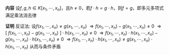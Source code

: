 **内容**
设$f,g,h\in K[x_1,\cdots,x_n]$，且$h\neq0$，若$f\cdot h=g\cdot h$，则$f=g$，即多元多项式满足乘法消去律

**证明**
反证法: 设$f(x_1,\cdots,x_n)\neq g(x_1,\cdots,x_n)$
$\Rightarrow f(x_1,\cdots,x_n)-g(x_1,\cdots,x_n)\neq0$
$\Rightarrow [\ f(x_1,\cdots,x_n)-g(x_1,\cdots,x_n)\ ]\cdot h(x_1,\cdots,x_n)\neq0$
$\Rightarrow f(x_1,\cdots,x_n)\cdot h(x_1,\cdots,x_n)-g(x_1,\cdots,x_n)\cdot h(x_1,\cdots,x_n)\neq0$
$\Rightarrow f(x_1,\cdots,x_n)\cdot h(x_1,\cdots,x_n)\neq g(x_1,\cdots,x_n)\cdot h(x_1,\cdots,x_n)$
从而与条件矛盾